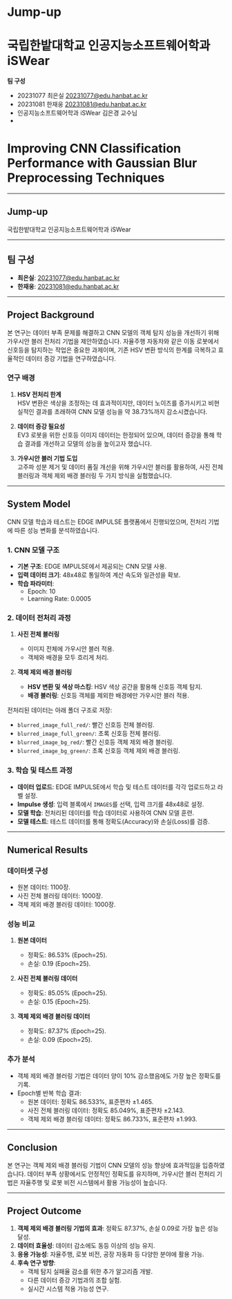 # Jump-up
# 국립한밭대학교 인공지능소프트웨어학과 iSWear

**팀 구성**
- 20231077 최은실 20231077@edu.hanbat.ac.kr
- 20231081 한재웅 20231081@edu.hanbat.ac.kr
- 인공지능소프트웨어학과 iSWear 김은경 교수님
- 
# Improving CNN Classification Performance with Gaussian Blur Preprocessing Techniques

---

## Jump-up  
국립한밭대학교 인공지능소프트웨어학과 iSWear  

---

## 팀 구성  
- **최은실**: [20231077@edu.hanbat.ac.kr](mailto:20231077@edu.hanbat.ac.kr)  
- **한재웅**: [20231081@edu.hanbat.ac.kr](mailto:20231081@edu.hanbat.ac.kr)  

---

## Project Background  
본 연구는 데이터 부족 문제를 해결하고 CNN 모델의 객체 탐지 성능을 개선하기 위해 가우시안 블러 전처리 기법을 제안하였습니다. 자율주행 자동차와 같은 이동 로봇에서 신호등을 탐지하는 작업은 중요한 과제이며, 기존 HSV 변환 방식의 한계를 극복하고 효율적인 데이터 증강 기법을 연구하였습니다.

### 연구 배경  
1. **HSV 전처리 한계**  
   HSV 변환은 색상을 조정하는 데 효과적이지만, 데이터 노이즈를 증가시키고 비현실적인 결과를 초래하여 CNN 모델 성능을 약 38.73%까지 감소시켰습니다.

2. **데이터 증강 필요성**  
   EV3 로봇을 위한 신호등 이미지 데이터는 한정되어 있으며, 데이터 증강을 통해 학습 결과를 개선하고 모델의 성능을 높이고자 했습니다.

3. **가우시안 블러 기법 도입**  
   고주파 성분 제거 및 데이터 품질 개선을 위해 가우시안 블러를 활용하여, 사진 전체 블러링과 객체 제외 배경 블러링 두 가지 방식을 실험했습니다.

---

## System Model  
CNN 모델 학습과 테스트는 EDGE IMPULSE 플랫폼에서 진행되었으며, 전처리 기법에 따른 성능 변화를 분석하였습니다.

### 1. CNN 모델 구조  
- **기본 구조**: EDGE IMPULSE에서 제공되는 CNN 모델 사용.  
- **입력 데이터 크기**: 48x48로 통일하여 계산 속도와 일관성을 확보.  
- **학습 파라미터**:  
  - Epoch: 10  
  - Learning Rate: 0.0005  

### 2. 데이터 전처리 과정  
1. **사진 전체 블러링**  
   - 이미지 전체에 가우시안 블러 적용.  
   - 객체와 배경을 모두 흐리게 처리.  

2. **객체 제외 배경 블러링**  
   - **HSV 변환 및 색상 마스킹**: HSV 색상 공간을 활용해 신호등 객체 탐지.  
   - **배경 블러링**: 신호등 객체를 제외한 배경에만 가우시안 블러 적용.  

전처리된 데이터는 아래 폴더 구조로 저장:  
- `blurred_image_full_red/`: 빨간 신호등 전체 블러링.  
- `blurred_image_full_green/`: 초록 신호등 전체 블러링.  
- `blurred_image_bg_red/`: 빨간 신호등 객체 제외 배경 블러링.  
- `blurred_image_bg_green/`: 초록 신호등 객체 제외 배경 블러링.  

### 3. 학습 및 테스트 과정  
- **데이터 업로드**: EDGE IMPULSE에서 학습 및 테스트 데이터를 각각 업로드하고 라벨 설정.  
- **Impulse 생성**: 입력 블록에서 `IMAGES`를 선택, 입력 크기를 48x48로 설정.  
- **모델 학습**: 전처리된 데이터를 학습 데이터로 사용하여 CNN 모델 훈련.  
- **모델 테스트**: 테스트 데이터를 통해 정확도(Accuracy)와 손실(Loss)를 검증.  

---

## Numerical Results  
### 데이터셋 구성  
- 원본 데이터: 1100장.  
- 사진 전체 블러링 데이터: 1000장.  
- 객체 제외 배경 블러링 데이터: 1000장.  

### 성능 비교  
1. **원본 데이터**  
   - 정확도: 86.53% (Epoch=25).  
   - 손실: 0.19 (Epoch=25).  

2. **사진 전체 블러링 데이터**  
   - 정확도: 85.05% (Epoch=25).  
   - 손실: 0.15 (Epoch=25).  

3. **객체 제외 배경 블러링 데이터**  
   - 정확도: 87.37% (Epoch=25).  
   - 손실: 0.09 (Epoch=25).  

### 추가 분석  
- 객체 제외 배경 블러링 기법은 데이터 양이 10% 감소했음에도 가장 높은 정확도를 기록.  
- Epoch별 반복 학습 결과:  
  - 원본 데이터: 정확도 86.533%, 표준편차 ±1.465.  
  - 사진 전체 블러링 데이터: 정확도 85.049%, 표준편차 ±2.143.  
  - 객체 제외 배경 블러링 데이터: 정확도 86.733%, 표준편차 ±1.993.  

---

## Conclusion  
본 연구는 객체 제외 배경 블러링 기법이 CNN 모델의 성능 향상에 효과적임을 입증하였습니다. 데이터 부족 상황에서도 안정적인 정확도를 유지하며, 가우시안 블러 전처리 기법은 자율주행 및 로봇 비전 시스템에서 활용 가능성이 높습니다.  

---

## Project Outcome  
1. **객체 제외 배경 블러링 기법의 효과**: 정확도 87.37%, 손실 0.09로 가장 높은 성능 달성.  
2. **데이터 효율성**: 데이터 감소에도 동등 이상의 성능 유지.  
3. **응용 가능성**: 자율주행, 로봇 비전, 공장 자동화 등 다양한 분야에 활용 가능.  
4. **후속 연구 방향**:  
   - 객체 탐지 실패율 감소를 위한 추가 알고리즘 개발.  
   - 다른 데이터 증강 기법과의 조합 실험.  
   - 실시간 시스템 적용 가능성 연구.  
